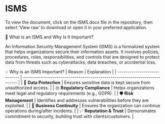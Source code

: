 # ISMS
To view the document, click on the ISMS.docx file in the repository, then select ‘View raw’ to download or open it in your preferred application.

📘 What is an ISMS and Why Is It Important?

An Information Security Management System (ISMS) is a formalized system that helps organizations secure their information assets. It involves policies, procedures, roles, responsibilities, and controls that are designed to protect data from threats such as cyberattacks, data breaches, or accidental loss.

💡 Why is an ISMS Important?
| Reason                       | Explanation                                                                 |
| ---------------------------- | --------------------------------------------------------------------------- |
| 🔐 **Data Protection**       | Ensures sensitive data is kept secure from unauthorized access.             |
| ⚖️ **Regulatory Compliance** | Helps organizations meet legal and regulatory requirements (e.g., GDPR).    |
| 🛡️ **Risk Management**      | Identifies and addresses vulnerabilities before they are exploited.         |
| 🔄 **Business Continuity**   | Ensures the organization can continue operations during/after incidents.    |
| ✅ **Reputation & Trust**     | Demonstrates commitment to security, building trust with clients/customers. |
